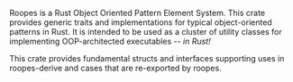 Roopes is a Rust Object Oriented Pattern Element System.
This crate provides generic traits and implementations for typical
object-oriented patterns in Rust. It is intended to be used as a cluster of
utility classes for implementing OOP-architected executables -- *in
Rust!*

This crate provides fundamental structs and interfaces supporting uses in roopes-derive and cases that are re-exported by roopes.